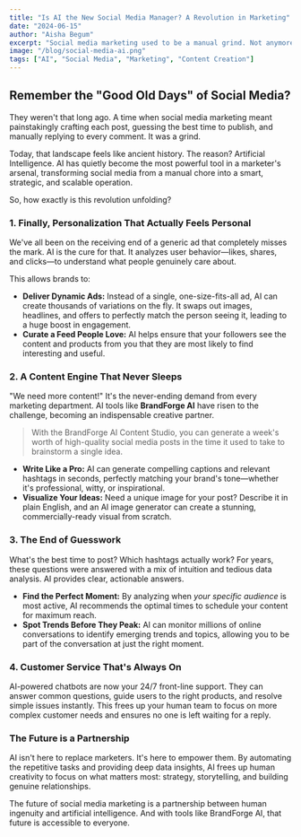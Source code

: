 ```yaml
---
title: "Is AI the New Social Media Manager? A Revolution in Marketing"
date: "2024-06-15"
author: "Aisha Begum"
excerpt: "Social media marketing used to be a manual grind. Not anymore. From hyper-personalized ads to content that practically writes itself, AI is changing the game. Here's what you need to know."
image: "/blog/social-media-ai.png"
tags: ["AI", "Social Media", "Marketing", "Content Creation"]
---
```


## Remember the "Good Old Days" of Social Media?

They weren't that long ago. A time when social media marketing meant painstakingly crafting each post, guessing the best time to publish, and manually replying to every comment. It was a grind.

Today, that landscape feels like ancient history. The reason? Artificial Intelligence. AI has quietly become the most powerful tool in a marketer's arsenal, transforming social media from a manual chore into a smart, strategic, and scalable operation.

So, how exactly is this revolution unfolding?

### 1. Finally, Personalization That Actually Feels Personal

We've all been on the receiving end of a generic ad that completely misses the mark. AI is the cure for that. It analyzes user behavior—likes, shares, and clicks—to understand what people genuinely care about.

This allows brands to:
- **Deliver Dynamic Ads:** Instead of a single, one-size-fits-all ad, AI can create thousands of variations on the fly. It swaps out images, headlines, and offers to perfectly match the person seeing it, leading to a huge boost in engagement.
- **Curate a Feed People Love:** AI helps ensure that your followers see the content and products from you that they are most likely to find interesting and useful.

### 2. A Content Engine That Never Sleeps

"We need more content!" It's the never-ending demand from every marketing department. AI tools like **BrandForge AI** have risen to the challenge, becoming an indispensable creative partner.

> With the BrandForge AI Content Studio, you can generate a week's worth of high-quality social media posts in the time it used to take to brainstorm a single idea.

- **Write Like a Pro:** AI can generate compelling captions and relevant hashtags in seconds, perfectly matching your brand's tone—whether it's professional, witty, or inspirational.
- **Visualize Your Ideas:** Need a unique image for your post? Describe it in plain English, and an AI image generator can create a stunning, commercially-ready visual from scratch.

### 3. The End of Guesswork

What's the best time to post? Which hashtags actually work? For years, these questions were answered with a mix of intuition and tedious data analysis. AI provides clear, actionable answers.

- **Find the Perfect Moment:** By analyzing when *your specific audience* is most active, AI recommends the optimal times to schedule your content for maximum reach.
- **Spot Trends Before They Peak:** AI can monitor millions of online conversations to identify emerging trends and topics, allowing you to be part of the conversation at just the right moment.

### 4. Customer Service That's Always On

AI-powered chatbots are now your 24/7 front-line support. They can answer common questions, guide users to the right products, and resolve simple issues instantly. This frees up your human team to focus on more complex customer needs and ensures no one is left waiting for a reply.

### The Future is a Partnership

AI isn't here to replace marketers. It's here to empower them. By automating the repetitive tasks and providing deep data insights, AI frees up human creativity to focus on what matters most: strategy, storytelling, and building genuine relationships.

The future of social media marketing is a partnership between human ingenuity and artificial intelligence. And with tools like BrandForge AI, that future is accessible to everyone.
